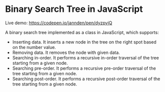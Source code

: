 # Binary Search Tree in JavaScript

Live demo: https://codepen.io/jannden/pen/dyzpvjQ

A binary search tree implemented as a class in JavaScript, which supports:

- Inserting data. It inserts a new node in the tree on the right spot based on the number value.
- Removing data. It removes the node with given data.
- Searching in-order. It performs a recursive in-order traversal of the tree starting from a given node.
- Searching pre-order. It performs a recursive pre-order traversal of the tree starting from a given node.
- Searching post-order. It performs a recursive post-order traversal of the tree starting from a given node.
